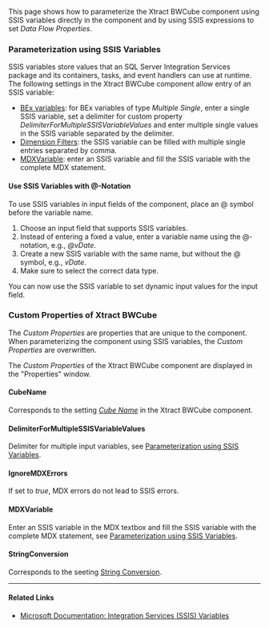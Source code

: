 This page shows how to parameterize the Xtract BWCube component using SSIS variables directly in the component and by using SSIS expressions to set *Data Flow Properties*.

### Parameterization using SSIS Variables

SSIS variables store values that an SQL Server Integration Services package and its containers, tasks, and event handlers can use at runtime. The following settings in the Xtract BWCube component allow entry of an SSIS variable:

- [BEx variables](../variables-and-filters/#edit-variables): for BEx variables of type *Multiple Single*, enter a single SSIS variable, set a delimiter for custom property *DelimiterForMultipleSSISVariableValues* and enter multiple single values in the SSIS variable separated by the delimiter.
- [Dimension Filters](../variables-and-filters/#set-dimension-filters): the SSIS variable can be filled with multiple single entries separated by comma.
- [MDXVariable](#mdxvariable): enter an SSIS variable and fill the SSIS variable with the complete MDX statement.

#### Use SSIS Variables with @-Notation

To use SSIS variables in input fields of the component, place an @ symbol before the variable name.

1. Choose an input field that supports SSIS variables.
1. Instead of entering a fixed a value, enter a variable name using the @-notation, e.g., *@vDate*.
1. Create a new SSIS variable with the same name, but without the @ symbol, e.g., *vDate*.
1. Make sure to select the correct data type.

You can now use the SSIS variable to set dynamic input values for the input field.

### Custom Properties of Xtract BWCube

The *Custom Properties* are properties that are unique to the component. When parameterizing the component using SSIS variables, the *Custom Properties* are overwritten.

The *Custom Properties* of the Xtract BWCube component are displayed in the "Properties" window.

#### CubeName

Corresponds to the setting [*Cube Name*](../#look-up-a-bw-cube-or-query) in the Xtract BWCube component.

#### DelimiterForMultipleSSISVariableValues

Delimiter for multiple input variables, see [Parameterization using SSIS Variables](#parameterization-using-ssis-variables).

#### IgnoreMDXErrors

If set to *true*, MDX errors do not lead to SSIS errors.

#### MDXVariable

Enter an SSIS variable in the MDX textbox and fill the SSIS variable with the complete MDX statement, see [Parameterization using SSIS Variables](#parameterization-using-ssis-variables).

#### StringConversion

Corresponds to the seeting [String Conversion](../settings/#string-conversion).

______________________________________________________________________

#### Related Links

- [Microsoft Documentation: Integration Services (SSIS) Variables](https://docs.microsoft.com/en-us/sql/integration-services/integration-services-ssis-variables?view=sql-server-ver15)

